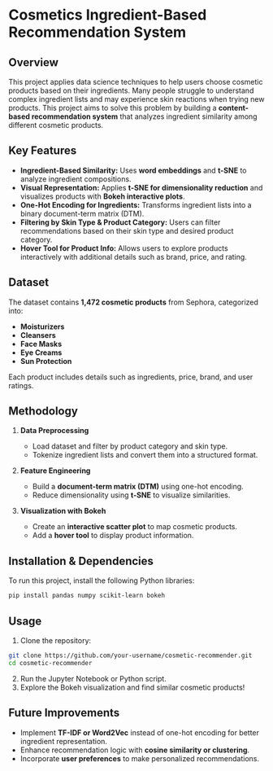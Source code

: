 # Cosmetics Ingredient-Based Recommendation System

## Overview
This project applies data science techniques to help users choose cosmetic products based on their ingredients. Many people struggle to understand complex ingredient lists and may experience skin reactions when trying new products. This project aims to solve this problem by building a **content-based recommendation system** that analyzes ingredient similarity among different cosmetic products.

## Key Features
- **Ingredient-Based Similarity:** Uses **word embeddings** and **t-SNE** to analyze ingredient compositions.
- **Visual Representation:** Applies **t-SNE for dimensionality reduction** and visualizes products with **Bokeh interactive plots**.
- **One-Hot Encoding for Ingredients:** Transforms ingredient lists into a binary document-term matrix (DTM).
- **Filtering by Skin Type & Product Category:** Users can filter recommendations based on their skin type and desired product category.
- **Hover Tool for Product Info:** Allows users to explore products interactively with additional details such as brand, price, and rating.

## Dataset
The dataset contains **1,472 cosmetic products** from Sephora, categorized into:
- **Moisturizers**
- **Cleansers**
- **Face Masks**
- **Eye Creams**
- **Sun Protection**

Each product includes details such as ingredients, price, brand, and user ratings.

## Methodology
1. **Data Preprocessing**
   - Load dataset and filter by product category and skin type.
   - Tokenize ingredient lists and convert them into a structured format.
   
2. **Feature Engineering**
   - Build a **document-term matrix (DTM)** using one-hot encoding.
   - Reduce dimensionality using **t-SNE** to visualize similarities.
   
3. **Visualization with Bokeh**
   - Create an **interactive scatter plot** to map cosmetic products.
   - Add a **hover tool** to display product information.

## Installation & Dependencies
To run this project, install the following Python libraries:
```bash
pip install pandas numpy scikit-learn bokeh
```

## Usage
1. Clone the repository:
```bash
git clone https://github.com/your-username/cosmetic-recommender.git
cd cosmetic-recommender
```
2. Run the Jupyter Notebook or Python script.
3. Explore the Bokeh visualization and find similar cosmetic products!

## Future Improvements
- Implement **TF-IDF or Word2Vec** instead of one-hot encoding for better ingredient representation.
- Enhance recommendation logic with **cosine similarity or clustering**.
- Incorporate **user preferences** to make personalized recommendations.


